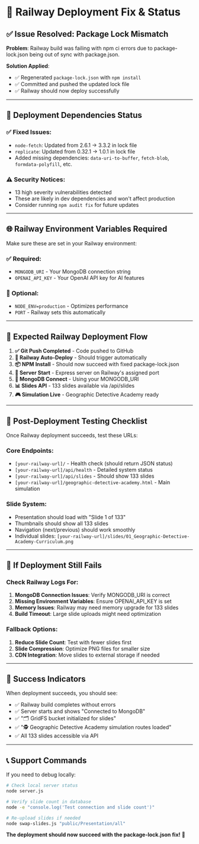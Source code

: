 # 🚀 Railway Deployment Fix & Status

## ✅ **Issue Resolved: Package Lock Mismatch**

**Problem**: Railway build was failing with npm ci errors due to package-lock.json being out of sync with package.json.

**Solution Applied**:
- ✅ Regenerated `package-lock.json` with `npm install`
- ✅ Committed and pushed the updated lock file
- ✅ Railway should now deploy successfully

---

## 🔧 **Deployment Dependencies Status**

### **✅ Fixed Issues**:
- `node-fetch`: Updated from 2.6.1 → 3.3.2 in lock file
- `replicate`: Updated from 0.32.1 → 1.0.1 in lock file
- Added missing dependencies: `data-uri-to-buffer`, `fetch-blob`, `formdata-polyfill`, etc.

### **⚠️ Security Notices**:
- 13 high severity vulnerabilities detected
- These are likely in dev dependencies and won't affect production
- Consider running `npm audit fix` for future updates

---

## 🌐 **Railway Environment Variables Required**

Make sure these are set in your Railway environment:

### **✅ Required**:
- `MONGODB_URI` - Your MongoDB connection string
- `OPENAI_API_KEY` - Your OpenAI API key for AI features

### **📝 Optional**:
- `NODE_ENV=production` - Optimizes performance
- `PORT` - Railway sets this automatically

---

## 🎯 **Expected Railway Deployment Flow**

1. **✅ Git Push Completed** - Code pushed to GitHub
2. **🔄 Railway Auto-Deploy** - Should trigger automatically
3. **📦 NPM Install** - Should now succeed with fixed package-lock.json
4. **🚀 Server Start** - Express server on Railway's assigned port
5. **🔗 MongoDB Connect** - Using your MONGODB_URI
6. **📊 Slides API** - 133 slides available via /api/slides
7. **🎮 Simulation Live** - Geographic Detective Academy ready

---

## 🧪 **Post-Deployment Testing Checklist**

Once Railway deployment succeeds, test these URLs:

### **Core Endpoints**:
- `[your-railway-url]/` - Health check (should return JSON status)
- `[your-railway-url]/api/health` - Detailed system status
- `[your-railway-url]/api/slides` - Should show 133 slides
- `[your-railway-url]/geographic-detective-academy.html` - Main simulation

### **Slide System**:
- Presentation should load with "Slide 1 of 133"
- Thumbnails should show all 133 slides
- Navigation (next/previous) should work smoothly
- Individual slides: `[your-railway-url]/slides/01_Geographic-Detective-Academy-Curriculum.png`

---

## 🚨 **If Deployment Still Fails**

### **Check Railway Logs For**:
1. **MongoDB Connection Issues**: Verify MONGODB_URI is correct
2. **Missing Environment Variables**: Ensure OPENAI_API_KEY is set
3. **Memory Issues**: Railway may need memory upgrade for 133 slides
4. **Build Timeout**: Large slide uploads might need optimization

### **Fallback Options**:
1. **Reduce Slide Count**: Test with fewer slides first
2. **Slide Compression**: Optimize PNG files for smaller size
3. **CDN Integration**: Move slides to external storage if needed

---

## 🎉 **Success Indicators**

When deployment succeeds, you should see:
- ✅ Railway build completes without errors
- ✅ Server starts and shows "Connected to MongoDB"
- ✅ "🗂️ GridFS bucket initialized for slides"
- ✅ "🕵️ Geographic Detective Academy simulation routes loaded"
- ✅ All 133 slides accessible via API

---

## 📞 **Support Commands**

If you need to debug locally:
```bash
# Check local server status
node server.js

# Verify slide count in database
node -e "console.log('Test connection and slide count')"

# Re-upload slides if needed
node swap-slides.js "public/Presentation/all"
```

**The deployment should now succeed with the package-lock.json fix!** 🚀
